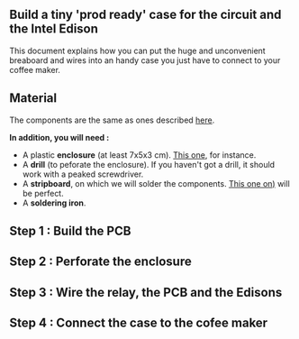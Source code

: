 Build a tiny 'prod ready' case for the circuit and the Intel Edison
-----

This document explains how you can put the huge and unconvenient breaboard and wires into an handy case you just have to connect to your coffee maker.

## Material

The components are the same as ones described  [here](./hardware.md).

**In addition, you will need :**

* A plastic **enclosure** (at least 7x5x3 cm). [This one](http://uk.farnell.com/multicomp/g3107/enclosure-abs-grey-ip65-120x80x55mm/dp/1526653), for instance.
* A **drill** (to peforate the enclosure). If you haven't got a drill, it should work with a peaked screwdriver.
* A **stripboard**, on which we will solder the components. [This one on)](http://uk.farnell.com/multicomp/n254-899/stripboard-sngl-sided-0-1inch/dp/9423230) will be perfect.
* A **soldering iron**.

## Step 1 : Build the PCB

## Step 2 : Perforate the enclosure

## Step 3 : Wire the relay, the PCB and the Edisons

## Step 4 : Connect the case to the cofee maker
